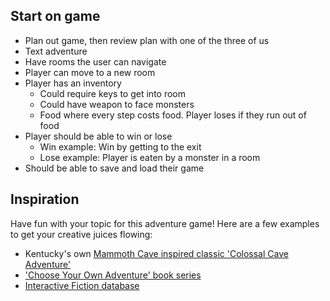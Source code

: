 ## Start on game

* Plan out game, then review plan with one of the three of us 
* Text adventure
* Have rooms the user can navigate
* Player can move to a new room
* Player has an inventory
  * Could require keys to get into room
  * Could have weapon to face monsters
  * Food where every step costs food. Player loses if they run out of food
* Player should be able to win or lose
  * Win example: Win by getting to the exit
  * Lose example: Player is eaten by a monster in a room
* Should be able to save and load their game


## Inspiration

Have fun with your topic for this adventure game! Here are a few examples to get your creative juices flowing:

* Kentucky's own [Mammoth Cave inspired classic 'Colossal Cave Adventure'](http://www.digitalhumanities.org/dhq/vol/1/2/000009/000009.html)
* ['Choose Your Own Adventure' book series](https://en.wikipedia.org/wiki/Choose_Your_Own_Adventure)
* [Interactive Fiction database](http://www.ifarchive.org/)
